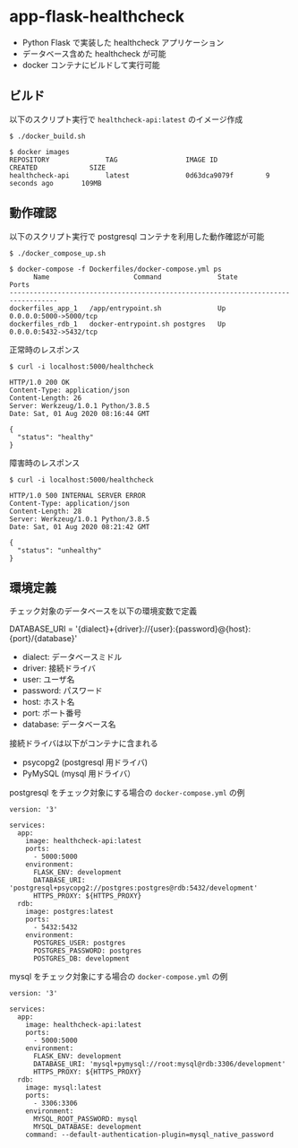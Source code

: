 # app-flask-healthcheck

- Python Flask で実装した healthcheck アプリケーション
- データベース含めた healthcheck が可能
- docker コンテナにビルドして実行可能

## ビルド

以下のスクリプト実行で ```healthcheck-api:latest``` のイメージ作成

```
$ ./docker_build.sh

$ docker images
REPOSITORY              TAG                 IMAGE ID            CREATED             SIZE
healthcheck-api         latest              0d63dca9079f        9 seconds ago       109MB
```

## 動作確認

以下のスクリプト実行で postgresql コンテナを利用した動作確認が可能

```
$ ./docker_compose_up.sh

$ docker-compose -f Dockerfiles/docker-compose.yml ps
      Name                     Command              State           Ports
----------------------------------------------------------------------------------
dockerfiles_app_1   /app/entrypoint.sh              Up      0.0.0.0:5000->5000/tcp
dockerfiles_rdb_1   docker-entrypoint.sh postgres   Up      0.0.0.0:5432->5432/tcp
```

正常時のレスポンス

```
$ curl -i localhost:5000/healthcheck

HTTP/1.0 200 OK
Content-Type: application/json
Content-Length: 26
Server: Werkzeug/1.0.1 Python/3.8.5
Date: Sat, 01 Aug 2020 08:16:44 GMT

{
  "status": "healthy"
}
```

障害時のレスポンス

```
$ curl -i localhost:5000/healthcheck

HTTP/1.0 500 INTERNAL SERVER ERROR
Content-Type: application/json
Content-Length: 28
Server: Werkzeug/1.0.1 Python/3.8.5
Date: Sat, 01 Aug 2020 08:21:42 GMT

{
  "status": "unhealthy"
}
```

## 環境定義

チェック対象のデータベースを以下の環境変数で定義

DATABASE_URI = '{dialect}+{driver}://{user}:{password}@{host}:{port}/{database}'

- dialect: データベースミドル
- driver: 接続ドライバ
- user: ユーザ名
- password: パスワード
- host: ホスト名
- port: ポート番号
- database: データベース名

接続ドライバは以下がコンテナに含まれる

- psycopg2 (postgresql 用ドライバ)
- PyMySQL (mysql 用ドライバ）

postgresql をチェック対象にする場合の ```docker-compose.yml``` の例

```
version: '3'

services:
  app:
    image: healthcheck-api:latest
    ports:
      - 5000:5000
    environment:
      FLASK_ENV: development
      DATABASE_URI: 'postgresql+psycopg2://postgres:postgres@rdb:5432/development'
      HTTPS_PROXY: ${HTTPS_PROXY}
  rdb:
    image: postgres:latest
    ports:
      - 5432:5432
    environment:
      POSTGRES_USER: postgres
      POSTGRES_PASSWORD: postgres
      POSTGRES_DB: development
```

mysql をチェック対象にする場合の ```docker-compose.yml``` の例

```
version: '3'

services:
  app:
    image: healthcheck-api:latest
    ports:
      - 5000:5000
    environment:
      FLASK_ENV: development
      DATABASE_URI: 'mysql+pymysql://root:mysql@rdb:3306/development'
      HTTPS_PROXY: ${HTTPS_PROXY}
  rdb:
    image: mysql:latest
    ports:
      - 3306:3306
    environment:
      MYSQL_ROOT_PASSWORD: mysql
      MYSQL_DATABASE: development
    command: --default-authentication-plugin=mysql_native_password
```
